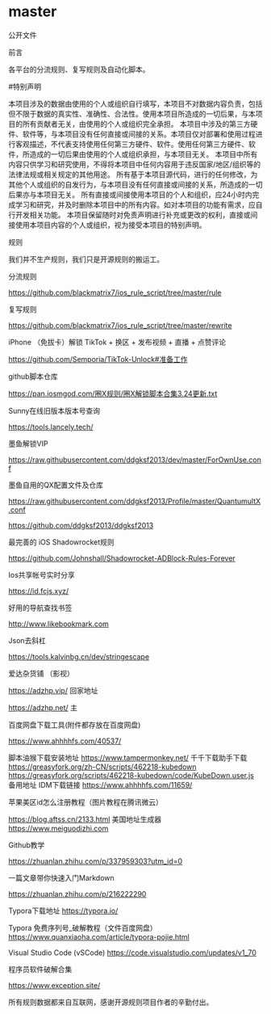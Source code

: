 # master
公开文件

前言

各平台的分流规则、复写规则及自动化脚本。

#特别声明

本项目涉及的数据由使用的个人或组织自行填写，本项目不对数据内容负责，包括但不限于数据的真实性、准确性、合法性。使用本项目所造成的一切后果，与本项目的所有贡献者无关，由使用的个人或组织完全承担。
本项目中涉及的第三方硬件、软件等，与本项目没有任何直接或间接的关系。本项目仅对部署和使用过程进行客观描述，不代表支持使用任何第三方硬件、软件。使用任何第三方硬件、软件，所造成的一切后果由使用的个人或组织承担，与本项目无关。
本项目中所有内容只供学习和研究使用，不得将本项目中任何内容用于违反国家/地区/组织等的法律法规或相关规定的其他用途。
所有基于本项目源代码，进行的任何修改，为其他个人或组织的自发行为，与本项目没有任何直接或间接的关系，所造成的一切后果亦与本项目无关。
所有直接或间接使用本项目的个人和组织，应24小时内完成学习和研究，并及时删除本项目中的所有内容。如对本项目的功能有需求，应自行开发相关功能。
本项目保留随时对免责声明进行补充或更改的权利，直接或间接使用本项目内容的个人或组织，视为接受本项目的特别声明。

规则

我们并不生产规则，我们只是开源规则的搬运工。

分流规则

https://github.com/blackmatrix7/ios_rule_script/tree/master/rule

复写规则

https://github.com/blackmatrix7/ios_rule_script/tree/master/rewrite


iPhone （免拔卡）解锁 TikTok + 换区 + 发布视频 + 直播 + 点赞评论


https://github.com/Semporia/TikTok-Unlock#准备工作


github脚本仓库

https://pan.iosmgod.com/圈X规则/圈X解锁脚本合集3.24更新.txt


Sunny在线旧版本版本号查询

https://tools.lancely.tech/

墨鱼解锁VIP

https://raw.githubusercontent.com/ddgksf2013/dev/master/ForOwnUse.conf


墨鱼自用的QX配置文件及仓库

https://raw.githubusercontent.com/ddgksf2013/Profile/master/QuantumultX.conf

https://github.com/ddgksf2013/ddgksf2013


最完善的 iOS Shadowrocket规则

https://github.com/Johnshall/Shadowrocket-ADBlock-Rules-Forever


Ios共享帐号实时分享


https://id.fcjs.xyz/


好用的导航查找书签

http://www.likebookmark.com


Json去斜杠

https://tools.kalvinbg.cn/dev/stringescape


爱达杂货铺 （影视）

https://adzhp.vip/  回家地址

https://adzhp.net/  主

百度网盘下载工具(附件都存放在百度网盘)

https://www.ahhhhfs.com/40537/



脚本油猴下载安装地址 
https://www.tampermonkey.net/
千千下载助手下载
https://greasyfork.org/zh-CN/scripts/462218-kubedown
https://greasyfork.org/scripts/462218-kubedown/code/KubeDown.user.js  备用地址
IDM下载链接
https://www.ahhhhfs.com/11659/


苹果美区id怎么注册教程（图片教程在腾讯微云）

https://blog.aftss.cn/2133.html
美国地址生成器
https://www.meiguodizhi.com


Github教学

https://zhuanlan.zhihu.com/p/337959303?utm_id=0

一篇文章带你快速入门Markdown

https://zhuanlan.zhihu.com/p/216222290

Typora下载地址
https://typora.io/

Typora 免费序列号_破解教程（文件百度网盘）
https://www.quanxiaoha.com/article/typora-pojie.html

Visual Studio Code (vSCode)
https://code.visualstudio.com/updates/v1_70




程序员软件破解合集

https://www.exception.site/




所有规则数据都来自互联网，感谢开源规则项目作者的辛勤付出。

